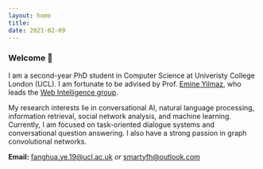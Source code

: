 ```yaml
---
layout: home
title: 
date: 2021-02-09 
---
```

### Welcome 👋
I am a second-year PhD student in Computer Science at Univeristy College London (UCL). I am fortunate to be advised by Prof. [Emine Yilmaz](https://scholar.google.com/citations?user=ocmAN4YAAAAJ&hl=en), who leads the [Web Intelligence group](http://wi.cs.ucl.ac.uk/). 

My research interests lie in conversational AI, natural language processing, information retrieval, social network analysis, and machine learning. Currently, I am focused on task-oriented dialogue systems and conversational question answering. I also have a strong passion in graph convolutional networks.

**Email:** fanghua.ye.19@ucl.ac.uk *or* smartyfh@outlook.com  
